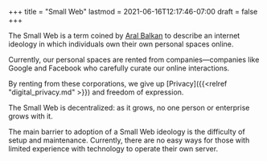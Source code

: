 +++
title = "Small Web"
lastmod = 2021-06-16T12:17:46-07:00
draft = false
+++

The Small Web is a term coined by [Aral Balkan](https://ar.al/2020/08/07/what-is-the-small-web/) to describe an internet ideology in which individuals own their own personal spaces online.

Currently, our personal spaces are rented from companies—companies like Google and Facebook who carefully curate our online interactions.

By renting from these corporations, we give up [Privacy]({{<relref "digital_privacy.md" >}}) and freedom of expression.

The Small Web is decentralized: as it grows, no one person or enterprise grows with it.

The main barrier to adoption of a Small Web ideology is the difficulty of setup and maintenance. Currently, there are no easy ways for those with limited experience with technology to operate their own server.